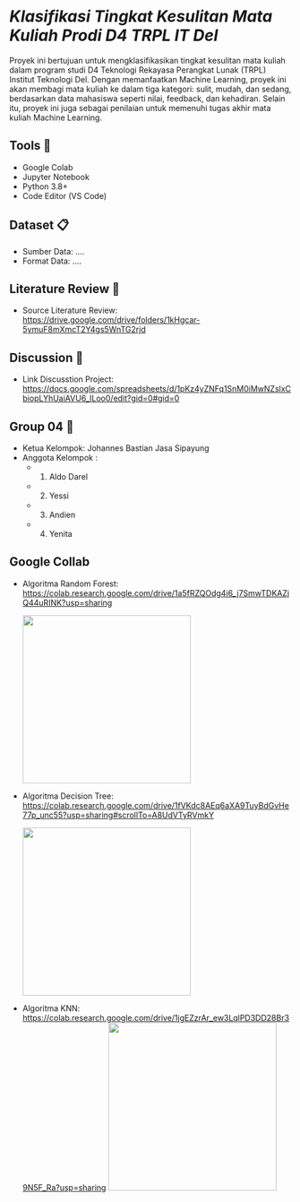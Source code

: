 # _Klasifikasi Tingkat Kesulitan Mata Kuliah Prodi D4 TRPL IT Del_ 

Proyek ini bertujuan untuk mengklasifikasikan tingkat kesulitan mata kuliah dalam program studi D4 Teknologi Rekayasa Perangkat Lunak (TRPL) Institut Teknologi Del. Dengan memanfaatkan Machine Learning, proyek ini akan membagi mata kuliah ke dalam tiga kategori: sulit, mudah, dan sedang, berdasarkan data mahasiswa seperti nilai, feedback, dan kehadiran. Selain itu, proyek ini juga sebagai penilaian untuk memenuhi tugas akhir mata kuliah Machine Learning.

## Tools :wrench:
- Google Colab
- Jupyter Notebook
- Python 3.8+
- Code Editor (VS Code)

## Dataset :clipboard:
- Sumber Data: ....
- Format Data: ....

## Literature Review :notebook:
- Source Literature Review: https://drive.google.com/drive/folders/1kHgcar-5ymuF8mXmcT2Y4gs5WnTG2rjd

## Discussion :speech_balloon:
- Link Discusstion Project: https://docs.google.com/spreadsheets/d/1pKz4yZNFq1SnM0iMwNZslxCbiopLYhUaiAVU6_ILoo0/edit?gid=0#gid=0

## Group 04 :busts_in_silhouette:
- Ketua Kelompok: Johannes Bastian Jasa Sipayung
- Anggota Kelompok :
  - 1. Aldo Darel
  - 2. Yessi
  - 3. Andien
  - 4. Yenita

## Google Collab
- Algoritma Random Forest: https://colab.research.google.com/drive/1a5fRZQOdg4i6_j7SmwTDKAZjQ44uRINK?usp=sharing
  
  <img src="https://github.com/user-attachments/assets/a62b8f5d-aa96-44fa-a042-edde51c415d0" width="300">

- Algoritma Decision Tree: https://colab.research.google.com/drive/1fVKdc8AEq6aXA9TuyBdGvHe77p_unc55?usp=sharing#scrollTo=A8UdVTyRVmkY

  <img src="https://github.com/user-attachments/assets/c20f4691-f616-4f06-a273-b7a26fd8fff5" width="300">

- Algoritma KNN: https://colab.research.google.com/drive/1jgEZzrAr_ew3LqlPD3DD28Br39N5F_Ra?usp=sharing
  <img src="https://github.com/user-attachments/assets/30f46bf3-127f-43d4-9bdb-fa86c8fe1068" width="300">

